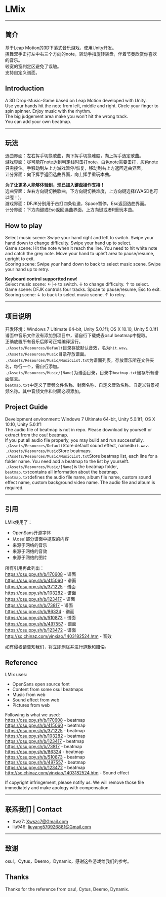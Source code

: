 # LMix

----

## 简介

基于Leap Motion的3D下落式音乐游戏，使用Unity开发。  
挥舞双手击打左中右三个方向的note，转动手指旋转转盘，伴着节奏欣赏你喜欢的音乐。  
较宽的宽判定区避免了误触。  
支持自定义谱面。  

## Introduction

A 3D Drop-Music-Game based on Leap Motion developed with Unity.  
Use your hands hit the note from left, middle and right. Circle your finger to spin spinner. Enjoy music with the rhythm.  
The big judgement area make you won't hit the wrong track.  
You can add your own beatmap.  

----

## 玩法

选曲界面：左右挥手切换歌曲，向下挥手切换难度，向上挥手选定歌曲。  
游戏界面：尽可能在note达到判定线时击打note。白色note需要击打，灰色note只需接住。手移动到左上方游戏暂停/恢复，移动到右上方返回选曲界面。  
计分界面：向下挥手返回选曲界面，向上挥手重玩本曲。  

**为了让更多人能够体验到，现已加入键盘操作支持！**  
选曲界面：左右方向键切换歌曲，下方向键切换难度，上方向键选择(WASD也可以喔！)。    
游戏界面：DFJK分别用于击打四条轨道，Space暂停，Esc返回选曲界面。    
计分界面：下方向键或Esc返回选曲界面，上方向键或者R重玩本曲。  

## How to play

Select music scene: Swipe your hand right and left to switch. Swipe your hand down to change difficulty. Swipe your hand up to select.   
Game scene: Hit the note when it reach the line. You need to hit white note and catch the grey note. Move your hand to upleft area to pause/resume, upright to exit.   
Scoring scene: Swipe your hand down to back to select music scene. Swipe your hand up to retry.  

**Keyboard control supportted now!**  
Select music scene: ←|→ to switch. ↓ to change difficulty. ↑ to select.   
Game scene: DFJK controls four tracks. Spcae to pause/resume, Esc to exit.   
Scoring scene: ↓ to back to select music scene. ↑ to retry.  

----

## 项目说明

开发环境：Windows 7 Ultimate 64-bit, Unity 5.0.1f1; OS X 10.10, Unity 5.0.1f1  
谱面中音乐文件没有添加到项目中，请自行下载或去osu! beatmap中提取。  
正确放置所有音乐后即可正常编译运行。  
`./Assets/Resources/Default`目录存放默认音效，名为`hit.wav`。  
`./Assets/Resources/Music`目录存放谱面。    
`./Assets/Resources/Music/MusicList.txt`为谱面列表，存放音乐所在文件夹名，每行一个，需自行添加。  
`./Assets/Resources/Music/[Name]`为谱面目录，目录中`beatmap.txt`储存所有谱面信息。  
`beatmap.txt`中定义了音频文件名称、封面名称、自定义音效名称、自定义背景视频名称。其中音频文件和封面必须添加。  

## Project Guide

Development environment: Windows 7 Ultimate 64-bit, Unity 5.0.1f1; OS X 10.10, Unity 5.0.1f1    
The audio file of beatmap is not in repo. Please download by yourself or extract from the osu! beatmap.   
If you put all audio file properly, you may build and run successfully.   
`./Assets/Resources/Default`Store default sound effect, named`hit.wav`.   
`./Assets/Resources/Music`Store beatmaps.  
`./Assets/Resources/Music/MusicList.txt`Store beatmap list, each line for a folder name. You need add a beatmap to the list by yourselft.  
`./Assets/Resources/Music/[Name]`is the beatmap folder, `beatmap.txt`contains all information about the beatmap.  
`beatmap.txt`defines the audio file name, album file name, custom sound effect name, custom background video name. The audio file and album is required.  

----

## 引用

LMix使用了：  

- OpenSans开源字体
- 从osu!部分谱面中提取的内容
- 来源于网络的音乐
- 来源于网络的音效
- 来源于网络的图片  

所有引用再此列出：  
https://osu.ppy.sh/b/170608 - 谱面  
https://osu.ppy.sh/b/415060 - 谱面  
https://osu.ppy.sh/b/371225 - 谱面  
https://osu.ppy.sh/b/103282 - 谱面  
https://osu.ppy.sh/b/123417 - 谱面  
https://osu.ppy.sh/b/73817 - 谱面  
https://osu.ppy.sh/b/86324 - 谱面  
https://osu.ppy.sh/b/510873 - 谱面  
https://osu.ppy.sh/b/497557 - 谱面  
https://osu.ppy.sh/b/123472 - 谱面  
http://sc.chinaz.com/yinxiao/1403182524.htm - 音效  

如有侵权请告知我们，将立即删除并进行道歉和赔偿。  

## Reference

LMix uses:  
  
- OpenSans open source font   
- Content from some osu! beatmaps  
- Music from web  
- Sound effect from web
- Pictures from web  

Following is what we used:  
https://osu.ppy.sh/b/170608 - beatmap  
https://osu.ppy.sh/b/415060 - beatmap  
https://osu.ppy.sh/b/371225 - beatmap  
https://osu.ppy.sh/b/103282 - beatmap  
https://osu.ppy.sh/b/123417 - beatmap  
https://osu.ppy.sh/b/73817 - beatmap  
https://osu.ppy.sh/b/86324 - beatmap   
https://osu.ppy.sh/b/510873 - beatmap   
https://osu.ppy.sh/b/497557 - beatmap   
https://osu.ppy.sh/b/123472 - beatmap   
http://sc.chinaz.com/yinxiao/1403182524.htm - Sound effect  

If copyright infringement, please notify us. We will remove those file immediately and make apology with compensation.  

----

## 联系我们 | Contact

- Xwz7: Xwszc7@Gmail.com  
- liu946: liuyang570926881@Gmail.com  

----

## 致谢

osu!，Cytus，Deemo，Dynamix，感谢这些游戏给我们的参考。

## Thanks
  
Thanks for the reference from osu!, Cytus, Deemo, Dynamix.  